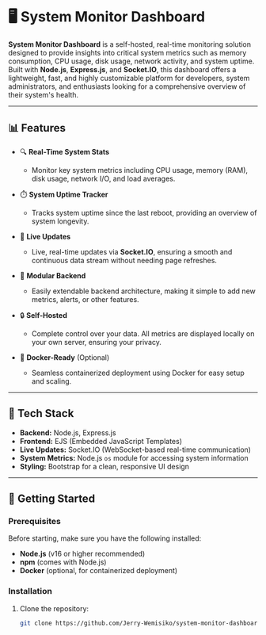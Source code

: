 # 🖥️ System Monitor Dashboard

**System Monitor Dashboard** is a self-hosted, real-time monitoring solution designed to provide insights into critical system metrics such as memory consumption, CPU usage, disk usage, network activity, and system uptime. Built with **Node.js**, **Express.js**, and **Socket.IO**, this dashboard offers a lightweight, fast, and highly customizable platform for developers, system administrators, and enthusiasts looking for a comprehensive overview of their system's health.

---

## 📊 Features

- 🔍 **Real-Time System Stats**  
  - Monitor key system metrics including CPU usage, memory (RAM), disk usage, network I/O, and load averages.

- ⏱️ **System Uptime Tracker**  
  - Tracks system uptime since the last reboot, providing an overview of system longevity.

- 📡 **Live Updates**  
  - Live, real-time updates via **Socket.IO**, ensuring a smooth and continuous data stream without needing page refreshes.

- 🧰 **Modular Backend**  
  - Easily extendable backend architecture, making it simple to add new metrics, alerts, or other features.

- 🔒 **Self-Hosted**  
  - Complete control over your data. All metrics are displayed locally on your own server, ensuring your privacy.

- 🐳 **Docker-Ready** (Optional)  
  - Seamless containerized deployment using Docker for easy setup and scaling.

---

## 🧰 Tech Stack

- **Backend:** Node.js, Express.js
- **Frontend:** EJS (Embedded JavaScript Templates)
- **Live Updates:** Socket.IO (WebSocket-based real-time communication)
- **System Metrics:** Node.js `os` module for accessing system information
- **Styling:** Bootstrap for a clean, responsive UI design

---

## 🚀 Getting Started

### Prerequisites

Before starting, make sure you have the following installed:

- **Node.js** (v16 or higher recommended)
- **npm** (comes with Node.js)
- **Docker** (optional, for containerized deployment)

### Installation

1. Clone the repository:
   ```bash
   git clone https://github.com/Jerry-Wemisiko/system-monitor-dashboard.git
